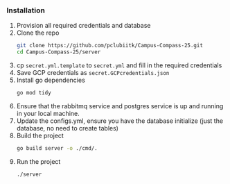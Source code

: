 ### Installation
1. Provision all required credentials and database
2. Clone the repo
   ```sh
   git clone https://github.com/pclubiitk/Campus-Compass-25.git
   cd Campus-Compass-25/server
   ```
3. cp `secret.yml.template` to `secret.yml` and fill in the required credentials
4. Save GCP credentials as `secret.GCPcredentials.json`
5. Install go dependencies
   ```sh
   go mod tidy
   ```
6. Ensure that the rabbitmq service and postgres service is up and running in your local machine. 
8. Update the configs.yml, ensure you have the database initialize (just the database, no need to create tables) 
7. Build the project
   ```sh
   go build server -o ./cmd/.
   ```
8. Run the project
   ```sh
   ./server
   ```